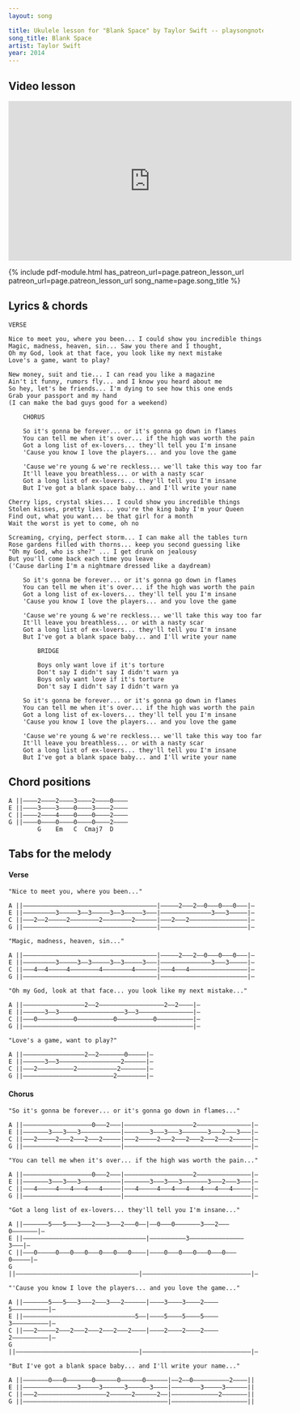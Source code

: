 ```yaml
---
layout: song

title: Ukulele lesson for "Blank Space" by Taylor Swift -- playsongnotes.com
song_title: Blank Space
artist: Taylor Swift
year: 2014
---
```


## Video lesson

<iframe width="560" height="315" src="https://www.youtube.com/embed/QCSrcgdMR80?showinfo=0" frameborder="0" allowfullscreen></iframe>


{% include pdf-module.html has_patreon_url=page.patreon_lesson_url patreon_url=page.patreon_lesson_url song_name=page.song_title %}


## Lyrics & chords

    VERSE

    Nice to meet you, where you been... I could show you incredible things
    Magic, madness, heaven, sin... Saw you there and I thought,
    Oh my God, look at that face, you look like my next mistake
    Love's a game, want to play?

    New money, suit and tie... I can read you like a magazine
    Ain't it funny, rumors fly... and I know you heard about me
    So hey, let's be friends... I'm dying to see how this one ends
    Grab your passport and my hand
    (I can make the bad guys good for a weekend)

        CHORUS

        So it's gonna be forever... or it's gonna go down in flames
        You can tell me when it's over... if the high was worth the pain
        Got a long list of ex-lovers... they'll tell you I'm insane
        'Cause you know I love the players... and you love the game

        'Cause we're young & we're reckless... we'll take this way too far
        It'll leave you breathless... or with a nasty scar
        Got a long list of ex-lovers... they'll tell you I'm insane
        But I've got a blank space baby... and I'll write your name

    Cherry lips, crystal skies... I could show you incredible things
    Stolen kisses, pretty lies... you're the king baby I'm your Queen
    Find out, what you want... be that girl for a month
    Wait the worst is yet to come, oh no

    Screaming, crying, perfect storm... I can make all the tables turn
    Rose gardens filled with thorns... keep you second guessing like
    "Oh my God, who is she?" ... I get drunk on jealousy
    But you'll come back each time you leave
    ('Cause darling I'm a nightmare dressed like a daydream)

        So it's gonna be forever... or it's gonna go down in flames
        You can tell me when it's over... if the high was worth the pain
        Got a long list of ex-lovers... they'll tell you I'm insane
        'Cause you know I love the players... and you love the game

        'Cause we're young & we're reckless... we'll take this way too far
        It'll leave you breathless... or with a nasty scar
        Got a long list of ex-lovers... they'll tell you I'm insane
        But I've got a blank space baby... and I'll write your name

            BRIDGE

            Boys only want love if it's torture
            Don't say I didn't say I didn't warn ya
            Boys only want love if it's torture
            Don't say I didn't say I didn't warn ya

        So it's gonna be forever... or it's gonna go down in flames
        You can tell me when it's over... if the high was worth the pain
        Got a long list of ex-lovers... they'll tell you I'm insane
        'Cause you know I love the players... and you love the game

        'Cause we're young & we're reckless... we'll take this way too far
        It'll leave you breathless... or with a nasty scar
        Got a long list of ex-lovers... they'll tell you I'm insane
        But I've got a blank space baby... and I'll write your name

## Chord positions

    A ||––––2––––2––––3––––2––––0––––
    E ||––––3––––3––––0––––3––––2––––
    C ||––––2––––4––––0––––0––––2––––
    G ||––––0––––0––––0––––0––––2––––
            G    Em   C  Cmaj7  D    

## Tabs for the melody

#### Verse

    "Nice to meet you, where you been..."

    A ||–––––––––––––––––––––––––––––––––––––|–––––2–––2––0–––0–––0–––|–
    E ||–––––––––3–––––3––3–––––3––3–––––3–––|––––––––––––––3–––3–––––|–
    C ||–––2––2–––––2––––––––2––––––––2––––––|–––2–––2––––––––––––––––|–
    G ||–––––––––––––––––––––––––––––––––––––|––––––––––––––––––––––––|–

    "Magic, madness, heaven, sin..."

    A ||–––––––––––––––––––––––––––––––––––––|–––––2–––2––0–––0–––0–––|–
    E ||–––––––––3–––––3––3–––––3––3–––––3–––|––––––––––––––3–––3–––––|–
    C ||–––4––4–––––4––––––––4––––––––4––––––|–––4–––4––––––––––––––––|–
    G ||–––––––––––––––––––––––––––––––––––––|––––––––––––––––––––––––|–

    "Oh my God, look at that face... you look like my next mistake..."

    A ||–––––––––––––––––2––2––––––––––––––––––2––2––––|–
    E ||––––––3––3––––––––––––––––––3––3–––––––––––––––|–
    C ||–––0––––––––––0––––––––––0––––––––––0––––––––––|–
    G ||–––––––––––––––––––––––––––––––––––––––––––––––|–

    "Love's a game, want to play?"

    A ||–––––––––––––––––2––2–––––––0–––––|–
    E ||––––––3––3–––––––––––––––––2––––––|–
    C ||–––2––––––––––2–––––––––––2–––––––|–
    G ||–––––––––––––––––––––––––2––––––––|–

#### Chorus

    "So it's gonna be forever... or it's gonna go down in flames..."

    A ||–––––––––––––––––––0–––2–––|–––––––––––––––––––2–––––––––––––––|–
    E ||–––––––3–––3–––3–––––––––––|–––––––3–––3–––3–––––––3–––2–––3–––|–
    C ||–––2–––––2–––2–––2–––2–––––|–––2–––––2–––2–––2–––2–––2–––2–––––|–
    G ||–––––––––––––––––––––––––––|–––––––––––––––––––––––––––––––––––|–

    "You can tell me when it's over... if the high was worth the pain..."

    A ||–––––––––––––––––––0–––2–––|–––––––––––––––––––2–––––––––––––––|–
    E ||–––––––3–––3–––3–––––––––––|–––––––3–––3–––3–––––––3–––2–––3–––|–
    C ||–––4–––––4–––4–––4–––4–––––|–––4–––––4–––4–––4–––4–––4–––4–––––|–
    G ||–––––––––––––––––––––––––––|–––––––––––––––––––––––––––––––––––|–

    "Got a long list of ex-lovers... they'll tell you I'm insane..."

    A ||–––––––5–––5–––3–––2–––3–––2–––0––|––0–––0–––––––3–––2–––0–––––––|–
    E ||––––––––––––––––––––––––––––––––––|––––––––––3–––––––––––––––3–––|–
    C ||–––0–––––0–––0–––0–––0–––0–––0––––|––––0–––0–––0–––0–––0–––0–––––|–
    G ||––––––––––––––––––––––––––––––––––|––––––––––––––––––––––––––––––|–

    "'Cause you know I love the players... and you love the game..."

    A ||–––––––5–––5–––3–––2–––3–––2––––––|––––3––––3––––2––––5––––––––––|–
    E ||–––––––––––––––––––––––––––––––5––|––––5––––5––––5––––3––––––––––|–
    C ||–––2–––––2–––2–––2–––2–––2–––2––––|––––2––––2––––2––––2––––––––––|–
    G ||––––––––––––––––––––––––––––––––––|––––––––––––––––––––––––––––––|–

    "But I've got a blank space baby... and I'll write your name..."

    A ||–––––––0–––0–––––––0––––––0––––––0––––––|––2––0––––––––––2––––||
    E ||–––––––––––––––3–––––3––––––3––––––3––––|––––––––3–––––3––––––||
    C ||–––2–––––––––––––––––––2––––––2––––––2––|–––––––––––––2–––––––||
    G ||––––––––––––––––––––––––––––––––––––––––|–––––––––––––––––––––||
